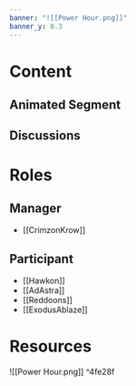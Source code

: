 ```yaml
---
banner: "![[Power Hour.png]]"
banner_y: 0.3
---
```

# Content
## Animated Segment
## Discussions
# Roles
## Manager
- [[CrimzonKrow]]
## Participant
- [[Hawkon]]
- [[AdAstra]]
- [[Reddoons]]
- [[ExodusAblaze]]
# Resources

![[Power Hour.png]] ^4fe28f
